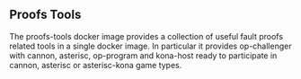 ## Proofs Tools

The proofs-tools docker image provides a collection of useful fault proofs related tools in a single docker image.
In particular it provides op-challenger with cannon, asterisc, op-program and kona-host ready to participate in
cannon, asterisc or asterisc-kona game types.

